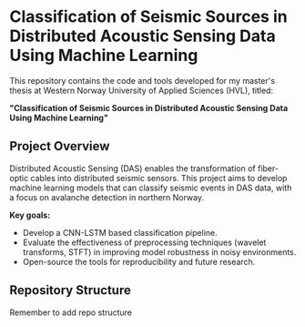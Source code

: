 # Classification of Seismic Sources in Distributed Acoustic Sensing Data Using Machine Learning

This repository contains the code and tools developed for my master's thesis at Western Norway University of Applied Sciences (HVL), titled: 

**"Classification of Seismic Sources in Distributed Acoustic Sensing Data Using Machine Learning"**

## Project Overview

Distributed Acoustic Sensing (DAS) enables the transformation of fiber-optic cables into distributed seismic sensors. This project aims to develop machine learning models that can classify seismic events in DAS data, with a focus on avalanche detection in northern Norway.

**Key goals:**
- Develop a CNN-LSTM based classification pipeline.
- Evaluate the effectiveness of preprocessing techniques (wavelet transforms, STFT) in improving model robustness in noisy environments.
- Open-source the tools for reproducibility and future research.

## Repository Structure

Remember to add repo structure